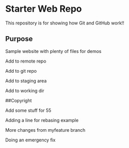 # Starter Web Repo

This repository is for showing how Git and GitHub work!!

## Purpose

Sample website with plenty of files for demos

Add to remote repo

Add to git repo

Add to staging area

Add to working dir

##Copyright

Add some stuff for 55

Adding a line for rebasing example

More changes from myfeature branch

Doing an emergency fix